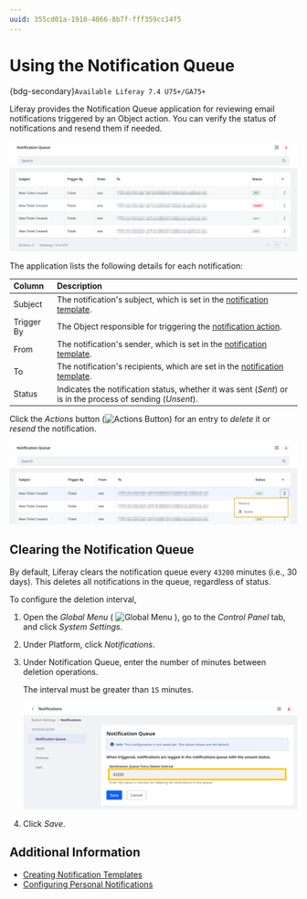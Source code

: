 ```yaml
---
uuid: 355cd01a-1910-4066-8b7f-fff359cc14f5
---
```

# Using the Notification Queue

{bdg-secondary}`Available Liferay 7.4 U75+/GA75+`

Liferay provides the Notification Queue application for reviewing email notifications triggered by an Object action. You can verify the status of notifications and resend them if needed. 

![Review email notifications in the Notification Queue application.](./using-the-notification-queue/images/01.png)

The application lists the following details for each notification: 

| Column     | Description                                                                                                                                                                                 |
|:-----------|:--------------------------------------------------------------------------------------------------------------------------------------------------------------------------------------------|
| Subject    | The notification's subject, which is set in the [notification template](./creating-notification-templates.md).                                                                              |
| Trigger By | The Object responsible for triggering the [notification action](../../building-applications/objects/creating-and-managing-objects/actions/defining-object-actions.md#notification-actions). |
| From       | The notification's sender, which is set in the [notification template](./creating-notification-templates.md).                                                                               |
| To         | The notification's recipients, which are set in the [notification template](./creating-notification-templates.md).                                                                          |
| Status     | Indicates the notification status, whether it was sent (*Sent*) or is in the process of sending (*Unsent*).                                                                                 |

Click the *Actions* button (![Actions Button](../../images/icon-actions.png)) for an entry to *delete* it or *resend* the notification.

![Delete entries or resend notifications.](./using-the-notification-queue/images/02.png)

## Clearing the Notification Queue

By default, Liferay clears the notification queue every `43200` minutes (i.e., 30 days). This deletes all notifications in the queue, regardless of status.

To configure the deletion interval,

1. Open the *Global Menu* ( ![Global Menu](../../images/icon-applications-menu.png) ), go to the *Control Panel* tab, and click *System Settings*.

1. Under Platform, click *Notifications*.

1. Under Notification Queue, enter the number of minutes between deletion operations.

   The interval must be greater than `15` minutes.

   ![Under Notification Queue, enter the number of minutes between deletion operations.](./using-the-notification-queue/images/03.png)

1. Click *Save*.

## Additional Information

* [Creating Notification Templates](./creating-notification-templates.md)
* [Configuring Personal Notifications](./configuring-personal-notifications.md)
